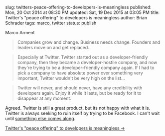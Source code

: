slug: twitters-peace-offering-to-developers-is-meaningless
published: Mon, 20 Oct 2014 at 08:30 PM
updated: Sat, 19 Dec 2015 at 03:05 PM
title: Twitter's "peace offering" to developers is meaningless
author: Brian Schrader
tags: marco, twitter
status: publish

Marco Arment
> Companies grow and change. Business needs change. Founders and leaders move on and get replaced.

> Especially at Twitter. Twitter started out as a developer-friendly company, then they became a developer-hostile company, and now they're trying to be a developer-friendly company again. If I had to pick a company to have absolute power over something very important, Twitter wouldn't be very high on the list...

> Twitter will never, and should never, have any credibility with developers again. Enjoy it while it lasts, but be ready for it to disappear at any moment.

Agreed. Twitter is still a great product, but its not happy with what it is. Twitter is always seeking to ruin itself by trying to be Facebook. I can't wait until [something else comes along][1].

[1]: http://brianschrader.com/archive/the-open-microblog-standard/

[Twitter's "peace offering" to developers is meaningless &#8594;](http://www.marco.org/2014/10/20/wsj-twitter-peace-offering)